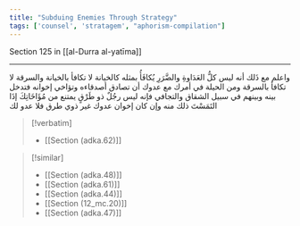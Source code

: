 ```yaml
---
title: "Subduing Enemies Through Strategy"
tags: ['counsel', 'stratagem', "aphorism-compilation"]
---
```


 Section 125 in [[al-Durra al-yatīma]]

---
واعلم مع ذَلك أنه ليس كلُّ العَدَاوةِ والضَّرَرِ يُكافَأُ بمثله كالخيانة لا تكافأ بالخيانة والسرقة لا تكافأ بالسرقة ومن الحيلة في أمرك مع عدوك أن تصادق أصدقاءه وتؤاخي إخوانه فتدخل بينه وبينهم في سبيل الشقاق والتجافي فإنه ليس رجُلٌ ذو طَرْقٍ يمتنع من مُؤَاخَاتِكَ إذَا التَمَسْتَ ذلك منه وإن كان إخوان عدوك غير ذوي طرق فلا عدو لك

> [!verbatim]
> - [[Section (adka.62)]]

> [!similar]
> - [[Section (adka.48)]]
> - [[Section (adka.61)]]
> - [[Section (adka.44)]]
> - [[Section (12_mc.20)]]
> - [[Section (adka.47)]]
